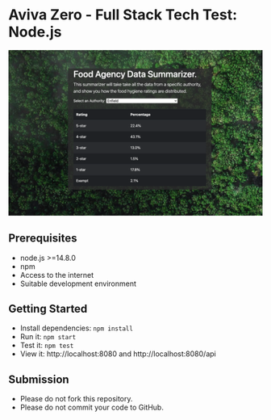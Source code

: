 # Aviva Zero - Full Stack Tech Test: Node.js

![Preview of Frontend](preview.png)

## Prerequisites

- node.js >=14.8.0
- npm
- Access to the internet
- Suitable development environment

## Getting Started

- Install dependencies: `npm install`
- Run it: `npm start`
- Test it: `npm test`
- View it: http://localhost:8080 and http://localhost:8080/api

## Submission

- Please do not fork this repository.
- Please do not commit your code to GitHub.
